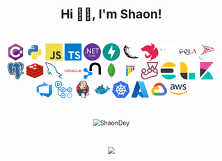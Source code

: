 <!DOCTYPE html>
<html>
<head>
</head>
<body>

<h1 align="center">Hi 👋🏽, I'm Shaon!</h1>

<br />

<p align="center">
    <img src="https://raw.githubusercontent.com/devicons/devicon/master/icons/csharp/csharp-original.svg" alt="C#" width="40" height="40" />
    <img src="https://raw.githubusercontent.com/devicons/devicon/master/icons/python/python-original.svg" alt="Python" width="40" height="40" />
    <img src="https://raw.githubusercontent.com/devicons/devicon/master/icons/javascript/javascript-original.svg" alt="JavaScript" width="40" height="40" />
    <img src="https://raw.githubusercontent.com/devicons/devicon/master/icons/typescript/typescript-original.svg" alt="TypeScript" width="40" height="40" />
    <img src="https://raw.githubusercontent.com/devicons/devicon/master/icons/dotnetcore/dotnetcore-original.svg" alt=".NET Core" width="40" height="40" />
    <img src="https://raw.githubusercontent.com/devicons/devicon/master/icons/fastapi/fastapi-original.svg" alt="FastAPI" width="40" height="40" />
    <img src="https://raw.githubusercontent.com/devicons/devicon/master/icons/flask/flask-original.svg" alt="Flask" width="40" height="40" />
    <img src="https://raw.githubusercontent.com/devicons/devicon/master/icons/nestjs/nestjs-original.svg" alt="NestJS" width="40" height="40" />
    <img src="https://raw.githubusercontent.com/devicons/devicon/master/icons/grpc/grpc-original.svg" alt="gRPC" width="40" height="40" />
    <img src="https://raw.githubusercontent.com/devicons/devicon/master/icons/sqlalchemy/sqlalchemy-original.svg" alt="SQLAlchemy" width="40" height="40" />
    <img src="https://raw.githubusercontent.com/devicons/devicon/master/icons/microsoftsqlserver/microsoftsqlserver-original.svg" alt="Microsoft SQL Server" width="40" height="40" />
    <img src="https://raw.githubusercontent.com/devicons/devicon/master/icons/postgresql/postgresql-original.svg" alt="PostgreSQL" width="40" height="40" />
    <img src="https://raw.githubusercontent.com/devicons/devicon/master/icons/redis/redis-original.svg" alt="Redis" width="40" height="40" />
    <img src="https://raw.githubusercontent.com/devicons/devicon/master/icons/mysql/mysql-original.svg" alt="MySQL" width="40" height="40" />
    <img src="https://raw.githubusercontent.com/devicons/devicon/master/icons/oracle/oracle-original.svg" alt="Oracle" width="40" height="40" />
    <img src="https://raw.githubusercontent.com/devicons/devicon/master/icons/neo4j/neo4j-original.svg" alt="Neo4j" width="40" height="40" />
    <img src="https://raw.githubusercontent.com/devicons/devicon/master/icons/mongodb/mongodb-original.svg" alt="MongoDB" width="40" height="40" />
    <img src="https://raw.githubusercontent.com/devicons/devicon/master/icons/pytest/pytest-original.svg" alt="PyTest" width="40" height="40" />
    <img src="https://raw.githubusercontent.com/devicons/devicon/master/icons/jest/jest-plain.svg" alt="Jest" width="40" height="40" />
    <img src="https://raw.githubusercontent.com/devicons/devicon/master/icons/elasticsearch/elasticsearch-original.svg" alt="Elasticsearch" width="40" height="40" />
    <img src="https://raw.githubusercontent.com/devicons/devicon/master/icons/logstash/logstash-original.svg" alt="Logstash" width="40" height="40" />
    <img src="https://raw.githubusercontent.com/devicons/devicon/master/icons/kibana/kibana-original.svg" alt="Kibana" width="40" height="40" />
    <img src="https://raw.githubusercontent.com/devicons/devicon/master/icons/azuredevops/azuredevops-original.svg" alt="Azure DevOps" width="40" height="40" />
    <img src="https://raw.githubusercontent.com/devicons/devicon/master/icons/githubactions/githubactions-original.svg" alt="GitHub Actions" width="40" height="40" />
    <img src="https://raw.githubusercontent.com/devicons/devicon/master/icons/jenkins/jenkins-original.svg" alt="Jenkins" width="40" height="40" />
    <img src="https://raw.githubusercontent.com/devicons/devicon/master/icons/docker/docker-original.svg" alt="Docker" width="40" height="40" />
    <img src="https://raw.githubusercontent.com/devicons/devicon/master/icons/kubernetes/kubernetes-plain.svg" alt="Kubernetes" width="40" height="40" />
    <img src="https://raw.githubusercontent.com/devicons/devicon/master/icons/azure/azure-original.svg" alt="Azure" width="40" height="40" />
    <img src="https://raw.githubusercontent.com/devicons/devicon/master/icons/googlecloud/googlecloud-original.svg" alt="GCP" width="40" height="40" />
    <img src="https://raw.githubusercontent.com/devicons/devicon/master/icons/amazonwebservices/amazonwebservices-original-wordmark.svg" alt="AWS" width="40" height="40" />
</p>
<!-- <p align="center">
    <img src="https://raw.githubusercontent.com/devicons/devicon/master/icons/csharp/csharp-original.svg" alt="C#" width="40" height="40" />
    <img src="https://raw.githubusercontent.com/devicons/devicon/master/icons/python/python-original.svg" alt="Python" width="40" height="40" />
    <img src="https://raw.githubusercontent.com/devicons/devicon/master/icons/javascript/javascript-original.svg" alt="JavaScript" width="40" height="40" />
    <img src="https://raw.githubusercontent.com/devicons/devicon/master/icons/typescript/typescript-original.svg" alt="TypeScript" width="40" height="40" />
</p>
<p align="center">
</p>
<p align="center">
    <img src="https://raw.githubusercontent.com/devicons/devicon/master/icons/dotnetcore/dotnetcore-original.svg" alt=".NET Core" width="40" height="40" />
    <img src="https://raw.githubusercontent.com/devicons/devicon/master/icons/fastapi/fastapi-original.svg" alt="FastAPI" width="40" height="40" />
    <img src="https://raw.githubusercontent.com/devicons/devicon/master/icons/flask/flask-original.svg" alt="Flask" width="40" height="40" />
    <img src="https://raw.githubusercontent.com/devicons/devicon/master/icons/nestjs/nestjs-original.svg" alt="NestJS" width="40" height="40" />
    <img src="https://raw.githubusercontent.com/devicons/devicon/master/icons/grpc/grpc-original.svg" alt="gRPC" width="40" height="40" />
    <img src="https://raw.githubusercontent.com/devicons/devicon/master/icons/sqlalchemy/sqlalchemy-original.svg" alt="SQLAlchemy" width="40" height="40" />
</p>
<p align="center">
    <img src="https://raw.githubusercontent.com/devicons/devicon/master/icons/microsoftsqlserver/microsoftsqlserver-original.svg" alt="Microsoft SQL Server" width="40" height="40" />
    <img src="https://raw.githubusercontent.com/devicons/devicon/master/icons/postgresql/postgresql-original.svg" alt="PostgreSQL" width="40" height="40" />
    <img src="https://raw.githubusercontent.com/devicons/devicon/master/icons/redis/redis-original.svg" alt="Redis" width="40" height="40" />
    <img src="https://raw.githubusercontent.com/devicons/devicon/master/icons/mysql/mysql-original.svg" alt="MySQL" width="40" height="40" />
    <img src="https://raw.githubusercontent.com/devicons/devicon/master/icons/oracle/oracle-original.svg" alt="Oracle" width="40" height="40" />
    <img src="https://raw.githubusercontent.com/devicons/devicon/master/icons/neo4j/neo4j-original.svg" alt="Neo4j" width="40" height="40" />
    <img src="https://raw.githubusercontent.com/devicons/devicon/master/icons/mongodb/mongodb-original.svg" alt="MongoDB" width="40" height="40" />
</p>
<p align="center">
    <img src="https://raw.githubusercontent.com/devicons/devicon/master/icons/pytest/pytest-original.svg" alt="PyTest" width="40" height="40" />
    <img src="https://raw.githubusercontent.com/devicons/devicon/master/icons/jest/jest-plain.svg" alt="Jest" width="40" height="40" />
    <img src="https://raw.githubusercontent.com/devicons/devicon/master/icons/elasticsearch/elasticsearch-original.svg" alt="Elasticsearch" width="40" height="40" />
    <img src="https://raw.githubusercontent.com/devicons/devicon/master/icons/logstash/logstash-original.svg" alt="Logstash" width="40" height="40" />
    <img src="https://raw.githubusercontent.com/devicons/devicon/master/icons/kibana/kibana-original.svg" alt="Kibana" width="40" height="40" />
</p>
<p align="center">
    <img src="https://raw.githubusercontent.com/devicons/devicon/master/icons/azuredevops/azuredevops-original.svg" alt="Azure DevOps" width="40" height="40" />
    <img src="https://raw.githubusercontent.com/devicons/devicon/master/icons/githubactions/githubactions-original.svg" alt="GitHub Actions" width="40" height="40" />
    <img src="https://raw.githubusercontent.com/devicons/devicon/master/icons/jenkins/jenkins-original.svg" alt="Jenkins" width="40" height="40" />
</p>
<p align="center">
    <img src="https://raw.githubusercontent.com/devicons/devicon/master/icons/docker/docker-original.svg" alt="Docker" width="40" height="40" />
    <img src="https://raw.githubusercontent.com/devicons/devicon/master/icons/kubernetes/kubernetes-plain.svg" alt="Kubernetes" width="40" height="40" />
    <img src="https://raw.githubusercontent.com/devicons/devicon/master/icons/azure/azure-original.svg" alt="Azure" width="40" height="40" />
    <img src="https://raw.githubusercontent.com/devicons/devicon/master/icons/googlecloud/googlecloud-original.svg" alt="GCP" width="40" height="40" />
    <img src="https://raw.githubusercontent.com/devicons/devicon/master/icons/amazonwebservices/amazonwebservices-original-wordmark.svg" alt="AWS" width="40" height="40" />
</p> -->

<br />

<p align="center">
  <img src="https://github-readme-stats.vercel.app/api?username=ShaonDey&show_icons=true" alt="ShaonDey" />
</p>

<br />

<p align = "center">
  <img align="center" src="https://github-readme-stats.vercel.app/api/top-langs/?username=ShaonDey&theme=dark&layout=compact" />
</p>

</body>
</html>

